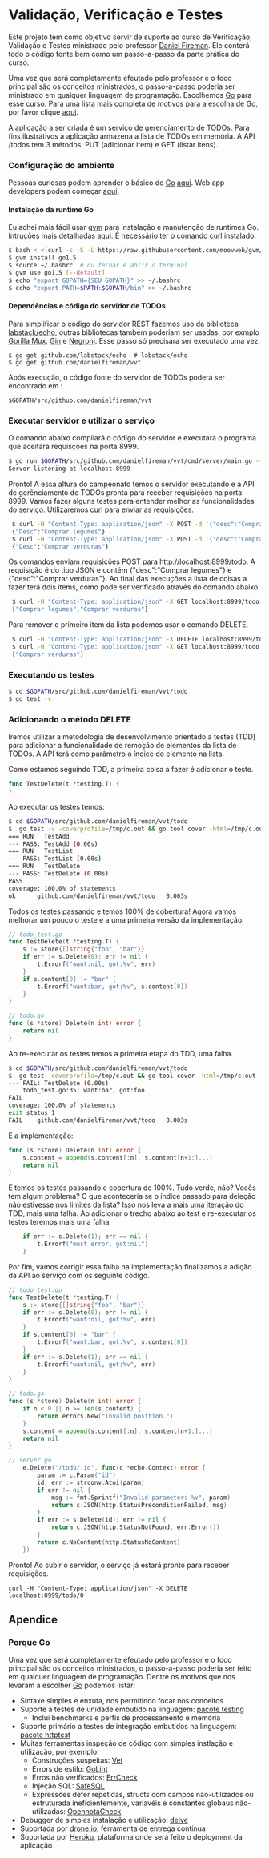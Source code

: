 # Validação, Verificação e Testes

Este projeto tem como objetivo servir de suporte ao curso de Verificação, Validação e Testes ministrado pelo professor [Daniel Fireman](mailto:danielfireman@gmail.com). Ele conterá todo o código fonte bem como um passo-a-passo da parte prática do curso.

Uma vez que será completamente efeutado pelo professor e o foco principal são os conceitos ministrados, o passo-a-passo poderia ser ministrado em qualquer linguagem de programação. Escolhemos [Go](http://golang.org) para esse curso. Para uma lista mais completa de motivos para a escolha de Go, por favor clique [aqui](#porque-go).

A aplicação a ser criada é um serviço de gerenciamento de TODOs. Para fins ilustrativos a aplicação armazena a lista de TODOs em memória. A API /todos tem 3 métodos: PUT (adicionar item) e GET (listar itens).

### Configuração do ambiente
Pessoas curiosas podem aprender o básico de [Go](http://golang.org) [aqui](https://tour.golang.org/welcome/1). Web app developers podem começar [aqui](https://golang.org/doc/articles/wiki/).

#### Instalação da runtime Go
Eu achei mais fácil usar [gvm](http://github.com/moovweb/gvm) para instalação e manutenção de runtimes Go. Intruções mais detalhadas [aqui](https://github.com/moovweb/gvm). É necessário ter  o comando  [curl](http://curl.haxx.se/) instalado.

```bash
$ bash < <(curl -s -S -L https://raw.githubusercontent.com/moovweb/gvm/master/binscripts/gvm-installer)
$ gvm install go1.5
$ source ~/.bashrc  # ou fechar e abrir o terminal
$ gvm use go1.5 [--default]
$ echo "export GOPATH={SEU GOPATH}" >> ~/.bashrc
$ echo "export PATH=$PATH:$GOPATH/bin" >> ~/.bashrc
```

#### Dependências e código do servidor de TODOs
Para simplificar o código do servidor REST fazemos uso da biblioteca [labstack/echo](https://github.com/labstack/echo), outras bibliotecas também poderiam ser usadas, por exmplo [Gorilla Mux](https://github.com/gorilla/mux), [Gin](https://gin-gonic.github.io/gin/) e [Negroni](https://github.com/codegangsta/negroni). Esse passo só precisara ser executado uma vez.

    $ go get github.com/labstack/echo  # labstack/echo
    $ go get github.com/danielfireman/vvt

Após execução, o código fonte do servidor de TODOs poderá ser encontrado em :

    $GOPATH/src/github.com/danielfireman/vvt

### Executar servidor e utilizar o serviço
O comando abaixo compilará o código do servidor e executará o programa que aceitará requisções na porta 8999.

```bash
$ go run $GOPATH/src/github.com/danielfireman/vvt/cmd/server/main.go --port=8999
Server listening at localhost:8999
```

Pronto! A essa altura do campeonato temos o servidor executando e a API de gerênciamento de TODOs pronta para receber requisições na porta 8999. Vamos fazer alguns testes para entender melhor as funcionalidades do serviço. Utilizaremos [curl](http://curl.haxx.se/) para enviar as requisições.

```bash
 $ curl -H "Content-Type: application/json" -X POST -d '{"desc":"Comprar legumes"}' localhost:8999/todo
 {"Desc":"Comprar legumes"}
 $ curl -H "Content-Type: application/json" -X POST -d '{"desc":"Comprar verduras"}' localhost:8999/todo
 {"Desc":"Comprar verduras"}
```

Os comandos enviam requisições POST para http://localhost:8999/todo. A requisição é do tipo JSON e contém {"desc":"Comprar legumes"} e {"desc":"Comprar verduras"}. Ao final das execuções a lista de coisas a fazer terá dois items, como pode ser verificado através do comando abaixo:

```bash
 $ curl -H "Content-Type: application/json" -X GET localhost:8999/todo
 ["Comprar legumes","Comprar verduras"]
```

Para remover o primeiro item da lista podemos usar o comando DELETE.

```bash
 $ curl -H "Content-Type: application/json" -X DELETE localhost:8999/todo/0
 $ curl -H "Content-Type: application/json" -X GET localhost:8999/todo
 ["Comprar verduras"]
```

### Executando os testes

```bash
$ cd $GOPATH/src/github.com/danielfireman/vvt/todo
$ go test -v
```

### Adicionando o método DELETE

Iremos utilizar a metodologia de desenvolvimento orientado a testes (TDD) para adicionar a funcionalidade de remoção de elementos da lista de TODOs. A API terá como parâmetro o índice do elemento na lista.

Como estamos seguindo TDD, a primeira coisa a fazer é adicionar o teste.

```go
func TestDelete(t *testing.T) {
}
```

Ao executar os testes temos:

```bash
$ cd $GOPATH/src/github.com/danielfireman/vvt/todo
$  go test -v -coverprofile=/tmp/c.out && go tool cover -html=/tmp/c.out
=== RUN   TestAdd
--- PASS: TestAdd (0.00s)
=== RUN   TestList
--- PASS: TestList (0.00s)
=== RUN   TestDelete
--- PASS: TestDelete (0.00s)
PASS
coverage: 100.0% of statements
ok  	github.com/danielfireman/vvt/todo	0.003s
```

Todos os testes passando e temos 100% de cobertura! Agora vamos melhorar um pouco o teste e a uma primeira versão da implementação.

```go
// todo_test.go
func TestDelete(t *testing.T) {
	s := store{[]string{"foo", "bar"}}
	if err := s.Delete(0); err != nil {
		t.Errorf("want:nil, got:%v", err)
	}
	if s.content[0] != "bar" {
		t.Errorf("want:bar, got:%v", s.content[0])
	}
}

// todo.go
func (s *store) Delete(n int) error {
	return nil
}
```

Ao re-executar os testes temos a primeira etapa do TDD, uma falha.

```bash
$ cd $GOPATH/src/github.com/danielfireman/vvt/todo
$  go test -coverprofile=/tmp/c.out && go tool cover -html=/tmp/c.out
--- FAIL: TestDelete (0.00s)
	todo_test.go:35: want:bar, got:foo
FAIL
coverage: 100.0% of statements
exit status 1
FAIL	github.com/danielfireman/vvt/todo	0.003s
```	

E a implementação:

```go
func (s *store) Delete(n int) error {
 	s.content = append(s.content[:n], s.content[n+1:]...)
	return nil
}
```

E temos os testes passando e cobertura de 100%. Tudo verde, não? Vocês tem algum problema? O que aconteceria se o índice passado para deleção não estivesse nos limites da lista? Isso nos leva a mais uma iteração do TDD, mais uma falha. Ao adicionar o trecho abaixo ao test e re-executar os testes teremos mais uma falha.

```go
	if err := s.Delete(1); err == nil {
		t.Errorf("must error, got:nil")
	}
```

Por fim, vamos corrigir essa falha na implementação finalizamos a adição da API ao serviço com os seguinte código.

```go
// todo_test.go
func TestDelete(t *testing.T) {
	s := store{[]string{"foo", "bar"}}
	if err := s.Delete(0); err != nil {
		t.Errorf("want:nil, got:%v", err)
	}
	if s.content[0] != "bar" {
		t.Errorf("want:bar, got:%v", s.content[0])
	}
	if err := s.Delete(1); err == nil {
		t.Errorf("want:nil, got:%v", err)
	}
}

// todo.go
func (s *store) Delete(n int) error {
	if n < 0 || n >= len(s.content) {
		return errors.New("Invalid position.")
	}
	s.content = append(s.content[:n], s.content[n+1:]...)
	return nil
}

// server.go
	e.Delete("/todo/:id", func(c *echo.Context) error {
		param := c.Param("id")
		id, err := strconv.Atoi(param)
		if err != nil {
			msg := fmt.Sprintf("Invalid parameter: %v", param)
			return c.JSON(http.StatusPreconditionFailed, msg)
		}
		if err := s.Delete(id); err != nil {
			return c.JSON(http.StatusNotFound, err.Error())
		}
		return c.NoContent(http.StatusNoContent)
	})
```

Pronto! Ao subir o servidor, o serviço já estará pronto para receber requisições.

    curl -H "Content-Type: application/json" -X DELETE localhost:8999/todo/0

## Apendice
### Porque Go
Uma vez que será completamente efeutado pelo professor e o foco principal são os conceitos ministrados, o passo-a-passo poderia ser feito em qualquer linguagem de programação. Dentre os motivos que nos levaram a escolher [Go](http://golang.org) podemos listar:

* Sintaxe simples e enxuta, nos permitindo focar nos conceitos
* Suporte a testes de unidade embutido na linguagem: [pacote testing](https://golang.org/pkg/testing/)
    * Inclui benchmarks e perfis de processamento e memória
* Suporte primário a testes de integração embutidos na linguagem: [pacote httptest](https://golang.org/pkg/net/http/httptest/)
* Muitas ferramentas inspeção de código com simples instlação e utilização, por exemplo: 
    * Construções suspeitas: [Vet](https://golang.org/cmd/vet/) 
    * Errors de estilo: [GoLint](https://github.com/golang/lint)
    * Erros não verificados: [ErrCheck](http://github.com/kisielk/errcheck)
    * Injeção SQL: [SafeSQL](https://github.com/stripe/safesql) 
    * Expressões defer repetidas, structs com campos não-utilizados ou estruturada ineficientemente,  variavéis e constantes globaus não-utilizadas: [OpennotaCheck](https://github.com/opennota/check/)
* Debugger de simples instalação e utilização: [delve](https://github.com/derekparker/delve)
* Suportada por [drone.io](http://drone.io), ferramenta de entrega contínua
* Suportada por [Heroku](https://www.heroku.com/), plataforma onde será feito o deployment da aplicação